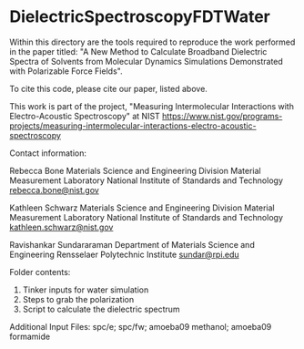 # DielectricSpectroscopyFDTWater
Within this directory are the tools required to reproduce the work performed in the paper titled:
"A New Method to Calculate Broadband Dielectric Spectra of Solvents from Molecular Dynamics Simulations Demonstrated with Polarizable Force Fields".

To cite this code, please cite our paper, listed above.

This work is part of the project, "Measuring Intermolecular Interactions with Electro-Acoustic Spectroscopy" at NIST
https://www.nist.gov/programs-projects/measuring-intermolecular-interactions-electro-acoustic-spectroscopy

Contact information:

Rebecca Bone
Materials Science and Engineering Division
Material Measurement Laboratory
National Institute of Standards and Technology
rebecca.bone@nist.gov

Kathleen Schwarz
Materials Science and Engineering Division
Material Measurement Laboratory
National Institute of Standards and Technology
kathleen.schwarz@nist.gov

Ravishankar Sundararaman
Department of Materials Science and Engineering
Rensselaer Polytechnic Institute
sundar@rpi.edu


Folder contents:

1.  Tinker inputs for water simulation
2.  Steps to grab the polarization
3.  Script to calculate the dielectric spectrum

Additional Input Files:
spc/e;
spc/fw;
amoeba09 methanol;
amoeba09 formamide
